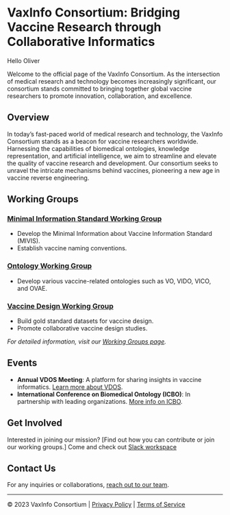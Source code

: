 # VaxInfo Consortium: Bridging Vaccine Research through Collaborative Informatics

Hello Oliver 

Welcome to the official page of the VaxInfo Consortium. As the intersection of medical research and technology becomes increasingly significant, our consortium stands committed to bringing together global vaccine researchers to promote innovation, collaboration, and excellence.

## Overview

In today’s fast-paced world of medical research and technology, the VaxInfo Consortium stands as a beacon for vaccine researchers worldwide. Harnessing the capabilities of biomedical ontologies, knowledge representation, and artificial intelligence, we aim to streamline and elevate the quality of vaccine research and development. Our consortium seeks to unravel the intricate mechanisms behind vaccines, pioneering a new age in vaccine reverse engineering.

## Working Groups

### [Minimal Information Standard Working Group](./miswg)
- Develop the Minimal Information about Vaccine Information Standard (MIVIS).
- Establish vaccine naming conventions.

### [Ontology Working Group](./ontologywg)
- Develop various vaccine-related ontologies such as VO, VIDO, VICO, and OVAE.

### [Vaccine Design Working Group](./vdwg)
- Build gold standard datasets for vaccine design.
- Promote collaborative vaccine design studies.

_For detailed information, visit our [Working Groups page](./working-groups)._

## Events

- **Annual VDOS Meeting**: A platform for sharing insights in vaccine informatics. [Learn more about VDOS](https://vdos-workshop.github.io/vdos2023/).
- **International Conference on Biomedical Ontology (ICBO)**: In partnership with leading organizations. [More info on ICBO](https://icbo-conference.github.io/icbo2023/).

## Get Involved

Interested in joining our mission? [Find out how you can contribute or join our working groups.] Come and check out [Slack workspace](https://join.slack.com/t/vaccineinformatics/shared_invite/zt-25o3oscut-~CIFdAyQyD9aFf6PUH0MMg)

## Contact Us

For any inquiries or collaborations, [reach out to our team](./contact).

---
© 2023 VaxInfo Consortium | [Privacy Policy](./index) | [Terms of Service](./index)
